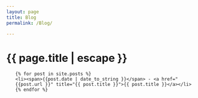 ```yaml
---
layout: page
title: Blog
permalink: /Blog/

---
```


<h1 class="page-title">{{ page.title | escape }}</h1>

<ul class="posts">

	{% for post in site.posts %}
	<li><span>{{post.date | date_to_string }}</span> - <a href="{{post.url }}" title="{{ post.title }}">{{ post.title }}</a></li>
	{% endfor %}
</ul>